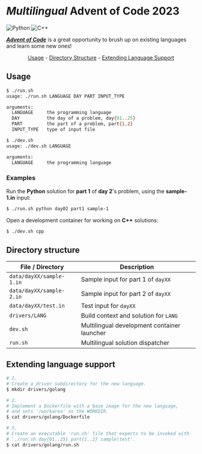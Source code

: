 # _Multilingual_ Advent of Code 2023

![Python](https://img.shields.io/badge/python-3670A0?style=for-the-badge&logo=python&logoColor=ffdd54)
![C++](https://img.shields.io/badge/c++-%2300599C.svg?style=for-the-badge&logo=c%2B%2B&logoColor=white)

[**_Advent of Code_**](https://adventofcode.com/2023)
is a great opportunity to brush up on existing languages
and learn some new ones!

<p align="center">
<a href="#usage">Usage</a>
-
<a href="#directory-structure">Directory Structure</a>
-
<a href="#extending-language-support">Extending Language Support</a>
</p>

## Usage

```bash
$ ./run.sh
usage: ./run.sh LANGUAGE DAY PART INPUT_TYPE

arguments:
  LANGUAGE     the programming language
  DAY          the day of a problem, day{01..25}
  PART         the part of a problem, part{1,2}
  INPUT_TYPE   type of input file
```

```bash
$ ./dev.sh
usage: ./dev.sh LANGUAGE

arguments:
  LANGUAGE     the programming language
```

### Examples

Run the **Python** solution for **part 1** of **day 2**'s problem, using the **sample-1.in** input:

```bash
$ ./run.sh python day02 part1 sample-1
```

Open a development container for working on **C++** solutions:

```bash
$ ./dev.sh cpp
```

## Directory structure

| File / Directory         | Description                                 |
| ------------------------ | ------------------------------------------- |
| `data/dayXX/sample-1.in` | Sample input for part 1 of `dayXX`          |
| `data/dayXX/sample-2.in` | Sample input for part 2 of `dayXX`          |
| `data/dayXX/test.in`     | Test input for `dayXX`                      |
| `drivers/LANG`           | Build context and solution for `LANG`       |
| `dev.sh`                 | Multilingual development container launcher |
| `run.sh`                 | Multilingual solution dispatcher            |

## Extending language support

```bash
# 1.
# Create a driver subdirectory for the new language.
$ mkdir drivers/golang

# 2.
# Implement a Dockerfile with a base image for the new language,
# and sets '/workarea' as the WORKDIR.
$ cat drivers/golang/Dockerfile

# 3.
# Create an executable 'run.sh' file that expects to be invoked with
# './run.sh day{01..25} part{1..2} sample|test'.
$ cat drivers/golang/run.sh
```
